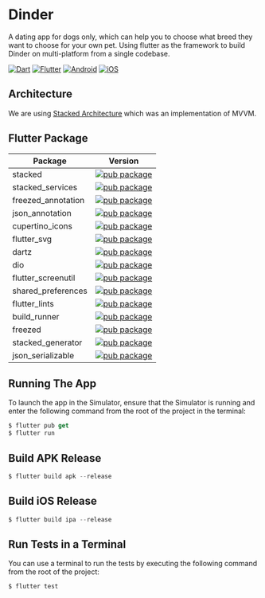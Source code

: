 # Dinder

A dating app for dogs only, which can help you to choose what breed they want to choose for your own pet. Using flutter as the framework to build Dinder on multi-platform from a single codebase.

[![Dart](https://img.shields.io/badge/dart-%230175C2.svg?style=for-the-badge&logo=dart&logoColor=white)](https://dart.dev)
[![Flutter](https://img.shields.io/badge/Flutter-%2302569B.svg?style=for-the-badge&logo=Flutter&logoColor=white)](https://flutter.dev)
[![Android](https://img.shields.io/badge/Android-3DDC84?style=for-the-badge&logo=android&logoColor=white)](https://www.android.com)
[![iOS](https://img.shields.io/badge/iOS-000000?style=for-the-badge&logo=ios&logoColor=white)](https://www.apple.com/id/ios/ios-16/)

## Architecture

We are using [Stacked Architecture](https://www.filledstacks.com/post/flutter-and-provider-architecture-using-stacked) which was an implementation of MVVM.

## Flutter Package

| Package            | Version                                                                                                            |
| ------------------ | ------------------------------------------------------------------------------------------------------------------ |
| stacked            | [![pub package](https://img.shields.io/pub/v/stacked.svg)](https://pub.dev/packages/stacked)                       |
| stacked_services   | [![pub package](https://img.shields.io/pub/v/stacked_services.svg)](https://pub.dev/packages/stacked_services)     |
| freezed_annotation | [![pub package](https://img.shields.io/pub/v/freezed_annotation.svg)](https://pub.dev/packages/freezed_annotation) |
| json_annotation    | [![pub package](https://img.shields.io/pub/v/json_annotation.svg)](https://pub.dev/packages/json_annotation)       |
| cupertino_icons    | [![pub package](https://img.shields.io/pub/v/cupertino_icons.svg)](https://pub.dev/packages/cupertino_icons)       |
| flutter_svg        | [![pub package](https://img.shields.io/pub/v/flutter_svg.svg)](https://pub.dev/packages/flutter_svg)               |
| dartz              | [![pub package](https://img.shields.io/pub/v/dartz.svg)](https://pub.dev/packages/dartz)                           |
| dio                | [![pub package](https://img.shields.io/pub/v/dio.svg)](https://pub.dev/packages/dio)                               |
| flutter_screenutil | [![pub package](https://img.shields.io/pub/v/flutter_screenutil.svg)](https://pub.dev/packages/flutter_screenutil) |
| shared_preferences | [![pub package](https://img.shields.io/pub/v/shared_preferences.svg)](https://pub.dev/packages/shared_preferences) |
| flutter_lints      | [![pub package](https://img.shields.io/pub/v/flutter_lints.svg)](https://pub.dev/packages/flutter_lints)           |
| build_runner       | [![pub package](https://img.shields.io/pub/v/build_runner.svg)](https://pub.dev/packages/build_runner)             |
| freezed            | [![pub package](https://img.shields.io/pub/v/freezed.svg)](https://pub.dev/packages/freezed)                       |
| stacked_generator  | [![pub package](https://img.shields.io/pub/v/stacked_generator.svg)](https://pub.dev/packages/stacked_generator)   |
| json_serializable  | [![pub package](https://img.shields.io/pub/v/json_serializable.svg)](https://pub.dev/packages/json_serializable)   |


## Running The App

To launch the app in the Simulator, ensure that the Simulator is running and enter the following command from the root of the project in the terminal:

``` dart
$ flutter pub get
$ flutter run
```

## Build APK Release

``` dart
$ flutter build apk --release
```

## Build iOS Release

``` dart
$ flutter build ipa --release
```

## Run Tests in a Terminal

You can use a terminal to run the tests by executing the following command from the root of the project:

``` dart
$ flutter test
```

